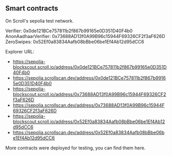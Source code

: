 ## Smart contracts

On Scroll's sepolia test network.

Verifier: 0x0de121BCe757811b2f867b99165e0D351D40F4b0
AnonAadhaarVerifier: 0x73688AD13f0A99B96c15944F69326CF2f3aF626D
ZeroSwipes: 0x52Ef0a83834Aafb08bBbe06be1Ef4Ab12d95dCC6


Explorer URL:
- https://sepolia-blockscout.scroll.io/address/0x0de121BCe757811b2f867b99165e0D351D40F4b0 
- https://sepolia.scrollscan.dev/address/0x0de121BCe757811b2f867b99165e0D351D40F4b0
- https://sepolia-blockscout.scroll.io/address/0x73688AD13f0A99B96c15944F69326CF2f3aF626D 
- https://sepolia.scrollscan.dev/address/0x73688AD13f0A99B96c15944F69326CF2f3aF626D
- https://sepolia-blockscout.scroll.io/address/0x52Ef0a83834Aafb08bBbe06be1Ef4Ab12d95dCC6 
- https://sepolia.scrollscan.dev/address/0x52Ef0a83834Aafb08bBbe06be1Ef4Ab12d95dCC6

More contracts were deployed for testing, you can find them here.
